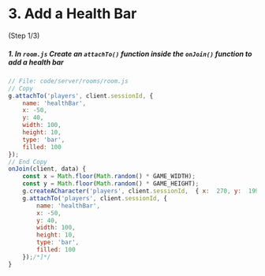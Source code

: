 # 3. Add a Health Bar
 (Step 1/3)

##### 1. In `room.js` Create an `attachTo()` function inside the `onJoin()` function to add a health bar

``` javascript
// File: code/server/rooms/room.js
// Copy
g.attachTo('players', client.sessionId, {  
	name: 'healthBar',
	x: -50,
	y: 40,
	width: 100,
	height: 10,
	type: 'bar',
	filled: 100
});
// End Copy
onJoin(client, data) {
	const x = Math.floor(Math.random() * GAME_WIDTH);
	const y = Math.floor(Math.random() * GAME_HEIGHT);
	g.createACharacter('players', client.sessionId,  { x:  270, y:  1990, safe:  false, speed:  5, spriteName:  "players"  });/*[*/
	g.attachTo('players', client.sessionId, {  
		name: 'healthBar',
		x: -50,
		y: 40,
		width: 100,
		height: 10,
		type: 'bar',
		filled: 100
	});/*]*/
}
```